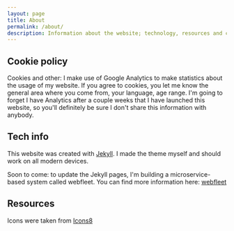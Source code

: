 ```yaml
---
layout: page
title: About
permalink: /about/
description: Information about the website; technology, resources and cookie policies
---
```


## Cookie policy

Cookies and other: I make use of Google Analytics to make statistics about the usage of my website. If you agree to cookies,
you let me know the general area where you come from, your language, age range. I'm going to forget I have Analytics after
a couple weeks that I have launched this website, so you'll definitely be sure I don't share this information with anybody.

## Tech info

This website was created with [Jekyll](https://jekyllrb.com/). I made the theme myself and should work on all modern devices.

Soon to come: to update the Jekyll pages, I'm building a microservice-based system called webfleet. You can find more information
here: [webfleet](/software/webfleet)

## Resources

Icons were taken from [Icons8](https://icons8.com)